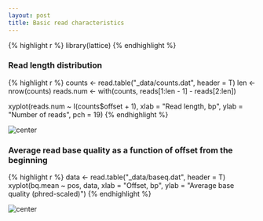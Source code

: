 ```yaml
---
layout: post
title: Basic read characteristics
---
```



{% highlight r %}
library(lattice)
{% endhighlight %}


### Read length distribution


{% highlight r %}
counts <- read.table("_data/counts.dat", header = T)
len <- nrow(counts)
reads.num <- with(counts, reads[1:len - 1] - reads[2:len])

xyplot(reads.num ~ I(counts$offset + 1), xlab = "Read length, bp", ylab = "Number of reads", 
    pch = 19)
{% endhighlight %}

![center](/iontorrent-stats/figures/2012-11-06-basics/lengthdistribution.png) 


### Average read base quality as a function of offset from the beginning


{% highlight r %}
data <- read.table("_data/baseq.dat", header = T)
xyplot(bq.mean ~ pos, data, xlab = "Offset, bp", ylab = "Average base quality (phred-scaled)")
{% endhighlight %}

![center](/iontorrent-stats/figures/2012-11-06-basics/baseq.png) 

